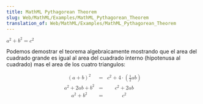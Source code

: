 ```yaml
---
title: MathML Pythagorean Theorem
slug: Web/MathML/Examples/MathML_Pythagorean_Theorem
translation_of: Web/MathML/Examples/MathML_Pythagorean_Theorem
---
```


<math><mrow><msup><mi>a</mi>
<mn>2</mn>
</msup><mo>+</mo>
<msup><mi>b</mi>
<mn>2</mn>
</msup><mo>=</mo>
<msup><mi>c</mi>
<mn>2</mn>
</msup></mrow></math>

Podemos demostrar el teorema algebraicamente mostrando que el area del cuadrado grande
es igual al area del cuadrado interno (hipotenusa al cuadrado) mas el area de los cuatro triangulos:

<math display="block"><mtable><mtr><mtd><msup><mrow><mo>(</mo>
<mi>a</mi>
<mo>+</mo>
<mi>b</mi>
<mo>)</mo>
</mrow><mn>2</mn>
</msup></mtd><mtd><mo>=</mo>
</mtd><mtd><msup><mi>c</mi>
<mn>2</mn>
</msup><mo>+</mo>
<mn>4</mn>
<mo>⋅</mo>
<mo>(</mo>
<mfrac><mn>1</mn>
<mn>2</mn>
</mfrac><mi>a</mi>
<mi>b</mi>
<mo>)</mo>
</mtd></mtr><mtr><mtd><msup><mi>a</mi>
<mn>2</mn>
</msup><mo>+</mo>
<mn>2</mn>
<mi>a</mi>
<mi>b</mi>
<mo>+</mo>
<msup><mi>b</mi>
<mn>2</mn>
</msup></mtd><mtd><mo>=</mo>
</mtd><mtd><msup><mi>c</mi>
<mn>2</mn>
</msup><mo>+</mo>
<mn>2</mn>
<mi>a</mi>
<mi>b</mi>
</mtd></mtr><mtr><mtd><msup><mi>a</mi>
<mn>2</mn>
</msup><mo>+</mo>
<msup><mi>b</mi>
<mn>2</mn>
</msup></mtd><mtd><mo>=</mo>
</mtd><mtd><msup><mi>c</mi>
<mn>2</mn></msup></mtd></mtr></mtable></math>
